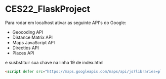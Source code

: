 # CES22_FlaskProject

Para rodar em localhost ativar as seguinte API's do Google:
  * Geocoding API
  * Distance Matrix API
  * Maps JavaScript API 
  * Directios API
  * Places API

e susbstituir sua chave na linha 19 de index.html


```html
<script defer src="https://maps.googleapis.com/maps/api/js?libraries=places&language=en&key=SUA_CHAVE_API" type="text/javascript"></script>
```

